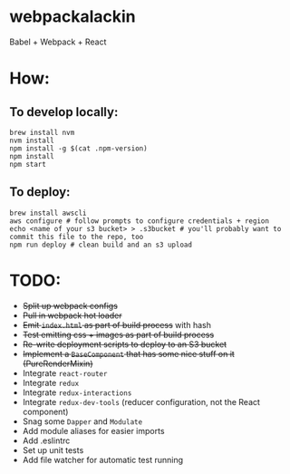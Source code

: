 # webpackalackin
Babel + Webpack + React

# How:
## To develop locally:
```
brew install nvm
nvm install
npm install -g $(cat .npm-version)
npm install
npm start
```

## To deploy:
```
brew install awscli
aws configure # follow prompts to configure credentials + region
echo <name of your s3 bucket> > .s3bucket # you'll probably want to commit this file to the repo, too
npm run deploy # clean build and an s3 upload
```

# TODO:
* ~~Split up webpack configs~~
* ~~Pull in webpack hot loader~~
* ~~Emit `index.html` as part of build process~~ with hash
* ~~Test emitting css + images as part of build process~~
* ~~Re-write deployment scripts to deploy to an S3 bucket~~
* ~~Implement a `BaseComponent` that has some nice stuff on it (PureRenderMixin)~~
* Integrate `react-router`
* Integrate `redux`
* Integrate `redux-interactions`
* Integrate `redux-dev-tools` (reducer configuration, not the React component)
* Snag some `Dapper` and `Modulate`
* Add module aliases for easier imports
* Add .eslintrc
* Set up unit tests
* Add file watcher for automatic test running
